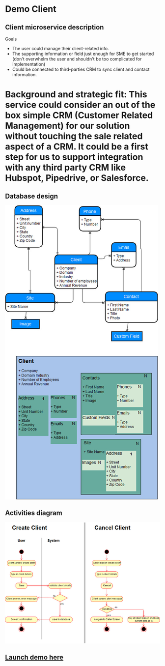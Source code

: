 # Demo Client
## Client microservice description
Goals
  - The user could manage their client-related info.
  - The supporting information or field just enough for SME to get started (don't overwhelm the user and shouldn't be too complicated for implementation)
  - Could be connected to third-parties CRM to sync client and contact information.

Background and strategic fit: This service could consider an out of the box simple CRM (Customer Related Management) for our solution without touching the sale related aspect of a CRM. It could be a first step for us to support integration with any third party CRM like Hubspot, Pipedrive, or Salesforce.
==========

## Database design
![preview](https://github.com/tungnguyenTony/demoClient/blob/master/src/main/resources/static/images/common/CRM-Client%20Entity%20Relationship.jpg)

## Activities diagram
![preview](https://github.com/tungnguyenTony/demoClient/blob/master/src/main/resources/static/images/common/CRM-Client%20Activities.jpg)

## [Launch demo here](https://zamo-demo-client.herokuapp.com/client/dashboard#/)
